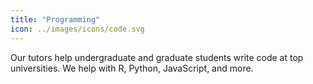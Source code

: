 ```yaml
---
title: "Programming"
icon: ../images/icons/code.svg
---
```

Our tutors help undergraduate and graduate students write code at top universities. We help with R, Python, JavaScript, and more.
<!-- more -->